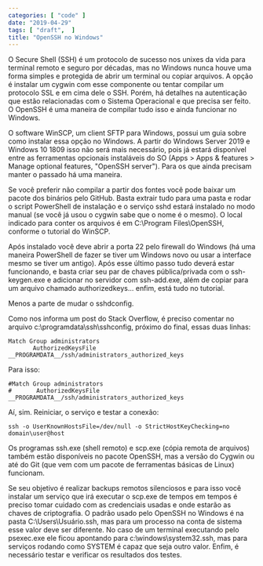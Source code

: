 ```yaml
---
categories: [ "code" ]
date: "2019-04-29"
tags: [ "draft",  ]
title: "OpenSSH no Windows"
---
```

O Secure Shell (SSH) é um protocolo de sucesso nos unixes da vida para terminal remoto e seguro por décadas, mas no Windows nunca houve uma forma simples e protegida de abrir um terminal ou copiar arquivos. A opção é instalar um cygwin com esse componente ou tentar compilar um protocolo SSL e em cima dele o SSH. Porém, há detalhes na autenticação que estão relacionadas com o Sistema Operacional e que precisa ser feito. O OpenSSH é uma maneira de compilar tudo isso e ainda funcionar no Windows.

O software WinSCP, um client SFTP para Windows, possui um guia sobre como instalar essa opção no Windows. A partir do Windows Server 2019 e Windows 10 1809 isso não será mais necessário, pois já estará disponível entre as ferramentas opcionais instaláveis do SO (Apps > Apps & features > Manage optional features, "OpenSSH server"). Para os que ainda precisam manter o passado há uma maneira.

Se você preferir não compilar a partir dos fontes você pode baixar um pacote dos binários pelo GitHub. Basta extrair tudo para uma pasta e rodar o script PowerShell de instalação e o serviço sshd estará instalado no modo manual (se você já usou o cygwin sabe que o nome é o mesmo). O local indicado para conter os arquivos é em C:\Program Files\OpenSSH, conforme o tutorial do WinSCP.

Após instalado você deve abrir a porta 22 pelo firewall do Windows (há uma maneira PowerShell de fazer se tiver um Windows novo ou usar a interface mesmo se tiver um antigo). Após esse último passo tudo deverá estar funcionando, e basta criar seu par de chaves pública/privada com o ssh-keygen.exe e adicionar no servidor com ssh-add.exe, além de copiar para um arquivo chamado authorizedkeys... enfim, está tudo no tutorial.

Menos a parte de mudar o sshdconfig.

Como nos informa um post do Stack Overflow, é preciso comentar no arquivo c:\programdata\ssh\sshconfig, próximo do final, essas duas linhas:

    Match Group administrators
           AuthorizedKeysFile __PROGRAMDATA__/ssh/administrators_authorized_keys

Para isso:

    #Match Group administrators
    #       AuthorizedKeysFile __PROGRAMDATA__/ssh/administrators_authorized_keys

Aí, sim. Reiniciar, o serviço e testar a conexão:

    ssh -o UserKnownHostsFile=/dev/null -o StrictHostKeyChecking=no domain\user@host

Os programas ssh.exe (shell remoto) e scp.exe (cópia remota de arquivos) também estão disponíveis no pacote OpenSSH, mas a versão do Cygwin ou até do Git (que vem com um pacote de ferramentas básicas de Linux) funcionam.

Se seu objetivo é realizar backups remotos silenciosos e para isso você instalar um serviço que irá executar o scp.exe de tempos em tempos é preciso tomar cuidado com as credenciais usadas e onde estarão as chaves de criptografia. O padrão usado pelo OpenSSH no Windows é na pasta C:\Users\Usuário\.ssh, mas para um processo na conta de sistema esse valor deve ser diferente. No caso de um terminal executando pelo psexec.exe ele ficou apontando para c:\windows\system32\.ssh, mas para serviços rodando como SYSTEM é capaz que seja outro valor. Enfim, é necessário testar e verificar os resultados dos testes.
